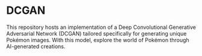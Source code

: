 # DCGAN
This repository hosts an implementation of a Deep Convolutional Generative Adversarial Network (DCGAN) tailored specifically for generating unique Pokémon images. With this model, explore the world of Pokémon through AI-generated creations.
